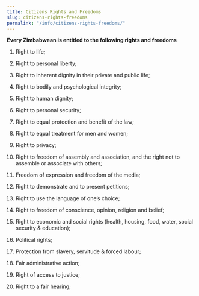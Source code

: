 ```yaml
---
title: Citizens Rights and Freedoms
slug: citizens-rights-freedoms
permalink: "/info/citizens-rights-freedoms/"
---
```


**Every Zimbabwean is entitled to the following rights and freedoms**

1. Right to life;

2. Right to personal liberty;

3. Right to inherent dignity in their private and public life;

4. Right to bodily and psychological integrity;

5. Right to human dignity;

6. Right to personal security;

7. Right to equal protection and benefit of the law;

8. Right to equal treatment for men and women;

9. Right to privacy;

10. Right to freedom of assembly and association, and the right not to assemble or associate with others;

11. Freedom of expression and freedom of the media;

12. Right to demonstrate and to present petitions;

13. Right to use the language of one’s choice;

14. Right to freedom of conscience, opinion, religion and belief;

15. Right to economic and social rights (health, housing, food, water, social security & education);

16. Political rights;

17. Protection from slavery, servitude & forced labour;

18. Fair administrative action;

19. Right of access to justice;

20. Right to a fair hearing;
